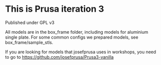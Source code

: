 # This is Prusa iteration 3
Published under GPL v3

All models are in the box_frame folder, including models for aluminium single plate. For some common configs we prepared models, see box_frame/sample_stls.


If you are looking for models that josefprusa uses in workshops, you need to go to https://github.com/josefprusa/Prusa3-vanilla
